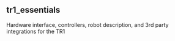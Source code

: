 ## tr1_essentials
Hardware interface, controllers, robot description, and 3rd party integrations for the TR1 
